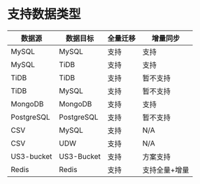 

# 支持数据类型

|   数据源   |  数据目标  | 全量迁移 |   增量同步    |
| ---------- | ---------- | -------- | ------------- |
| MySQL      | MySQL      | 支持     | 支持          |
| MySQL      | TiDB       | 支持     | 支持          |
| TiDB       | TiDB       | 支持     | 暂不支持      |
| TiDB       | MySQL      | 支持     | 暂不支持      |
| MongoDB    | MongoDB    | 支持     | 支持          |
| PostgreSQL | PostgreSQL | 支持     | 暂不支持      |
| CSV        | MySQL      | 支持     | N/A           |
| CSV        | UDW        | 支持     | N/A           |
| US3-bucket | US3-Bucket | 支持     | 方案支持      |
| Redis      | Redis      | 支持     | 支持全量+增量 |
